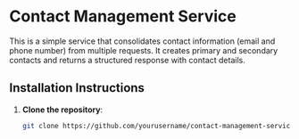 # Contact Management Service

This is a simple service that consolidates contact information (email and phone number) from multiple requests. It creates primary and secondary contacts and returns a structured response with contact details.

## Installation Instructions

1. **Clone the repository**:
   ```bash
   git clone https://github.com/yourusername/contact-management-service.git
